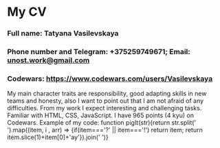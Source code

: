 # My CV

### Full name: Tatyana Vasilevskaya
### Phone number and Telegram: +375259749671; Email: unost.work@gmail.com
### Codewars: https://www.codewars.com/users/Vasilevskaya

My main character traits are responsibility, good adapting skills in new teams and honesty, also I want to point out that I am not afraid of any difficulties. From my work I expect interesting and challenging tasks.
Familiar with HTML, CSS, JavaScript. I have 965 points (4 kyu) on Codewars.
Example of my code:
function pigIt(str){return str.split(' ').map((item, i , arr) => {if(item==='?' || item==='!') return item; return item.slice(1)+item[0]+'ay'}).join(' ')}